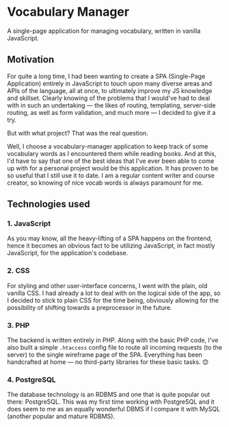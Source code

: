 # Vocabulary Manager

A single-page application for managing vocabulary, written in vanilla JavaScript.

## Motivation

For quite a long time, I had been wanting to create a SPA (Single-Page Application) entirely in JavaScript to touch upon many diverse areas and APIs of the language, all at once, to ultimately improve my JS knowledge and skillset. Clearly knowing of the problems that I would've had to deal with in such an undertaking — the likes of routing, templating, server-side routing, as well as form validation, and much more — I decided to give it a try.

But with what project? That was the real question.

Well, I choose a vocabulary-manager application to keep track of some vocabulary words as I encountered them while reading books. And at this, I'd have to say that one of the best ideas that I've ever been able to come up with for a personal project would be this application. It has proven to be so useful that I still use it to date. I am a regular content writer and course creator, so knowing of nice vocab words is always paramount for me.

## Technologies used

### 1. JavaScript

As you may know, all the heavy-lifting of a SPA happens on the frontend, hence it becomes an obvious fact to be utilizing JavaScript, in fact mostly JavaScript, for the application's codebase.

### 2. CSS

For styling and other user-interface concerns, I went with the plain, old vanilla CSS. I had already a lot to deal with on the logical side of the app, so I decided to stick to plain CSS for the time being, obviously allowing for the possibility of shifting towards a preprocessor in the future.

### 3. PHP

The backend is written entirely in PHP. Along with the basic PHP code, I've also built a simple `.htaccess` config file to route all incoming requests (to the server) to the single wireframe page of the SPA. Everything has been handcrafted at home — no third-party libraries for these basic tasks. 😊

### 4. PostgreSQL

The database technology is an RDBMS and one that is quite popular out there: PostgreSQL. This was my first time working with PostgreSQL and it does seem to me as an equally wonderful DBMS if I compare it with MySQL (another popular and mature RDBMS).

